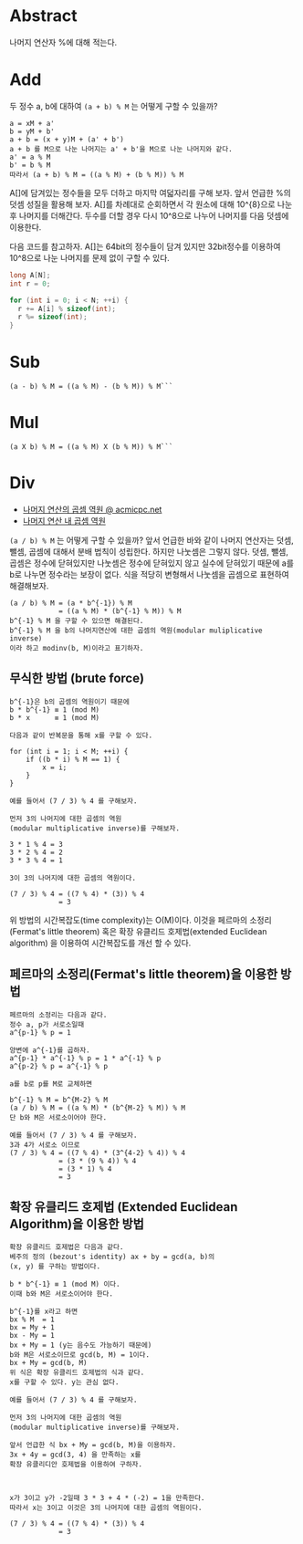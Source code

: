 # Abstract

나머지 연산자 %에 대해 적는다.

# Add

두 정수 a, b에 대하여 `(a + b) % M` 는 어떻게 구할 수 있을까?

```
a = xM + a'
b = yM + b'
a + b = (x + y)M + (a' + b')
a + b 를 M으로 나눈 나머지는 a' + b'을 M으로 나눈 나머지와 같다.
a' = a % M
b' = b % M
따라서 (a + b) % M = ((a % M) + (b % M)) % M
```

A[]에 담겨있는 정수들을 모두 더하고 마지막 여덟자리를 구해 보자.  앞서
언급한 %의 덧셈 성질을 활용해 보자. A[]를 차례대로 순회하면서 각
원소에 대해 10^{8}으로 나눈 후 나머지를 더해간다. 두수를 더할 경우 다시
10^8으로 나누어 나머지를 다음 덧셈에 이용한다.

다음 코드를 참고하자. A[]는 64bit의 정수들이 담겨
있지만 32bit정수를 이용하여 10^8으로 나눈 나머지를
문제 없이 구할 수 있다.

```c
long A[N];
int r = 0;

for (int i = 0; i < N; ++i) {
  r += A[i] % sizeof(int);
  r %= sizeof(int);
}

```

# Sub

```
(a - b) % M = ((a % M) - (b % M)) % M```
```

# Mul

```
(a X b) % M = ((a % M) X (b % M)) % M```
```

# Div

* [나머지 연산의 곱셈 역원 @ acmicpc.net](https://www.acmicpc.net/blog/view/29)
* [나머지 연산 내 곱셈 역원](http://zetacode.com/math/2016/04/22/modular-multiplicative-inverse.html)

`(a / b) % M` 는 어떻게 구할 수 있을까?  앞서 언급한 바와 같이 나머지
연산자는 덧셈, 뺄셈, 곱셈에 대해서 분배 법칙이 성립한다. 하지만
나눗셈은 그렇지 않다. 덧셈, 뺄셈, 곱셈은 정수에 닫혀있지만 나눗셈은
정수에 닫혀있지 않고 실수에 닫혀있기 때문에 a를 b로 나누면 정수라는
보장이 없다. 식을 적당히 변형해서 나눗셈을 곱셈으로 표현하여 해결해보자.

```
(a / b) % M = (a * b^{-1}) % M
            = ((a % M) * (b^{-1} % M)) % M
b^{-1} % M 을 구할 수 있으면 해결된다.
b^{-1} % M 을 b의 나머지연산에 대한 곱셈의 역원(modular muliplicative inverse) 
이라 하고 modinv(b, M)이라고 표기하자.
```

## 무식한 방법 (brute force)

```
b^{-1}은 b의 곱셈의 역원이기 때문에
b * b^{-1} ≡ 1 (mod M)
b * x      ≡ 1 (mod M)

다음과 같이 반복문을 통해 x를 구할 수 있다.

for (int i = 1; i < M; ++i) {
    if ((b * i) % M == 1) {
        x = i;
    }
}

예를 들어서 (7 / 3) % 4 를 구해보자.

먼저 3의 나머지에 대한 곱셈의 역원
(modular multiplicative inverse)를 구해보자.

3 * 1 % 4 = 3
3 * 2 % 4 = 2
3 * 3 % 4 = 1

3이 3의 나머지에 대한 곱셈의 역원이다.

(7 / 3) % 4 = ((7 % 4) * (3)) % 4
            = 3
```

위 방법의 시간복잡도(time complexity)는 O(M)이다.  이것을 페르마의
소정리(Fermat's little theorem) 혹은 확장 유클리드 호제법(extended
Euclidean algorithm) 을 이용하여 시간복잡도를 개선 할 수 있다.

## 페르마의 소정리(Fermat's little theorem)을 이용한 방법

```
페르마의 소정리는 다음과 같다.
정수 a, p가 서로소일때 
a^{p-1} % p = 1

양변에 a^{-1}를 곱하자.
a^{p-1} * a^{-1} % p = 1 * a^{-1} % p 
a^{p-2} % p = a^{-1} % p 

a를 b로 p를 M로 교체하면

b^{-1} % M = b^{M-2} % M
(a / b) % M = ((a % M) * (b^{M-2} % M)) % M
단 b와 M은 서로소이어야 한다.

예를 들어서 (7 / 3) % 4 를 구해보자.
3과 4가 서로소 이므로
(7 / 3) % 4 = ((7 % 4) * (3^{4-2} % 4)) % 4
            = (3 * (9 % 4)) % 4
            = (3 * 1) % 4
            = 3
```

## 확장 유클리드 호제법 (Extended Euclidean Algorithm)을 이용한 방법

```
확장 유클리드 호제법은 다음과 같다.
베주의 정의 (bezout's identity) ax + by = gcd(a, b)의 
(x, y) 를 구하는 방법이다.

b * b^{-1} ≡ 1 (mod M) 이다.
이때 b와 M은 서로소이어야 한다.

b^{-1}를 x라고 하면
bx % M  = 1
bx = My + 1
bx - My = 1
bx + My = 1 (y는 음수도 가능하기 때문에)
b와 M은 서로소이므로 gcd(b, M) = 1이다.
bx + My = gcd(b, M) 
위 식은 확장 유클리드 호제법의 식과 같다.
x를 구할 수 있다. y는 관심 없다.

예를 들어서 (7 / 3) % 4 를 구해보자.

먼저 3의 나머지에 대한 곱셈의 역원
(modular multiplicative inverse)를 구해보자.

앞서 언급한 식 bx + My = gcd(b, M)을 이용하자.
3x + 4y = gcd(3, 4) 을 만족하는 x를
확장 유클리디안 호제법을 이용하여 구하자.



x가 3이고 y가 -2일때 3 * 3 + 4 * (-2) = 1을 만족한다.
따라서 x는 3이고 이것은 3의 나머지에 대한 곱셈의 역원이다.

(7 / 3) % 4 = ((7 % 4) * (3)) % 4
            = 3
```

